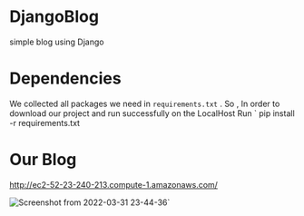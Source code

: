 # DjangoBlog
simple blog using Django
# Dependencies
We collected all packages we need in ` requirements.txt ` . So , In order to download our project and run successfully on the LocalHost Run ` pip install -r requirements.txt 

# Our Blog

http://ec2-52-23-240-213.compute-1.amazonaws.com/

![Screenshot from 2022-03-31 23-44-36](https://user-images.githubusercontent.com/48333642/161155942-c150ea1a-2752-414f-959f-fbe60fbff491.png)`

